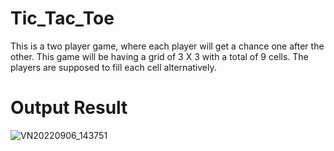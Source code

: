 # Tic_Tac_Toe
This is a two player game, where each player will get a chance one after the other. This game will be having a grid of 3 X 3 with a total of 9 cells. The players are supposed to fill each cell alternatively.

# Output Result

![VN20220906_143751](https://user-images.githubusercontent.com/112925756/188597219-c494ecdc-4d05-454d-a9b1-d76833c2d3f2.gif)


